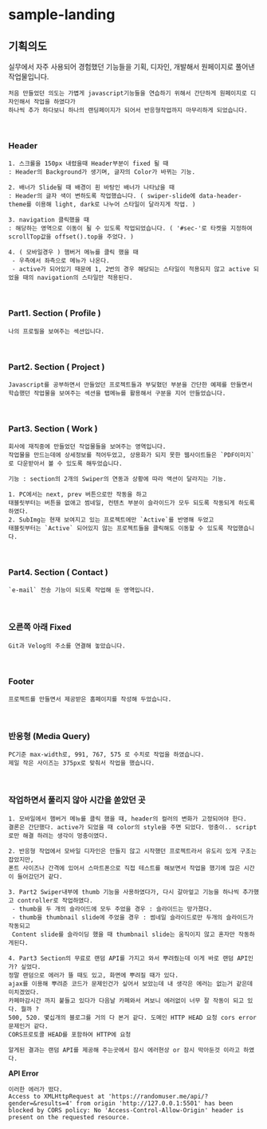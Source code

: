 # sample-landing

## **기획의도**

실무에서 자주 사용되어 경험했던 기능들을 기획, 디자인, 개발해서 원페이지로 풀어낸 작업물입니다.

```
처음 만들었던 의도는 가볍게 javascript기능들을 연습하기 위해서 간단하게 원페이지로 디자인해서 작업을 하였다가
하나씩 추가 하다보니 하나의 랜딩페이지가 되어서 반응형작업까지 마무리하게 되었습니다.
```

<br/>

### **Header**

```
1. 스크롤을 150px 내렸을때 Header부분이 fixed 될 때
: Header의 Background가 생기며, 글자의 Color가 바뀌는 기능.

2. 배너가 Slide될 때 배경이 흰 바탕인 배너가 나타났을 때
: Header의 글자 색이 변하도록 작업했습니다. ( swiper-slide에 data-header-theme를 이용해 light, dark로 나누어 스타일이 달라지게 작업. )

3. navigation 클릭했을 때
: 해당하는 영역으로 이동이 될 수 있도록 작업되었습니다. ( '#sec-'로 타켓을 지정하여 scrollTop값을 offset().top을 주었다. )

4. ( 모바일경우 ) 햄버거 메뉴를 클릭 했을 때
 - 우측에서 좌측으로 메뉴가 나온다. 
 - active가 되어있기 때문에 1, 2번의 경우 해당되는 스타일이 적용되지 않고 active 되었을 때의 navigation의 스타일만 적용된다.
```

<br/>

### **Part1. Section ( Profile )**

```
나의 프로필을 보여주는 섹션입니다.
```

<br/>

### **Part2. Section ( Project )**

```
Javascript를 공부하면서 만들었던 프로젝트들과 부딪혔던 부분을 간단한 예제를 만들면서 학습했던 작업물을 보여주는 섹션을 탭메뉴를 활용해서 구분을 지어 만들었습니다.
```

<br/>

### **Part3. Section ( Work )**

```
회사에 재직중에 만들었던 작업물들을 보여주는 영역입니다.
작업물을 만드는데에 상세정보를 적어두었고, 상용화가 되지 못한 웹사이트들은 `PDF이미지`로 다운받아서 볼 수 있도록 해두었습니다.

기능 : section의 2개의 Swiper의 연동과 상황에 따라 액션이 달라지는 기능.

1. PC에서는 next, prev 버튼으로만 작동을 하고
태블릿부터는 버튼을 없애고 썸네일, 컨텐츠 부분이 슬라이드가 모두 되도록 작동되게 하도록 하였다. 
2. SubImg는 현재 보여지고 있는 프로젝트에만 `Active`를 반영해 두었고
태블릿부터는 `Active` 되어있지 않는 프로젝트들을 클릭해도 이동할 수 있도록 작업했습니다.
```

<br/>

### **Part4. Section ( Contact )**

```
`e-mail` 전송 기능이 되도록 작업해 둔 영역입니다.
```

<br/>

### **오른쪽 아래 Fixed**

```
Git과 Velog의 주소를 연결해 놓았습니다.
```

<br/>

### **Footer**

```
프로젝트를 만들면서 제공받은 홈페이지를 작성해 두었습니다.
```

<br/>

### **반응형 (Media Query)**

```
PC기준 max-width로, 991, 767, 575 로 수치로 작업을 하였습니다.
제일 작은 사이즈는 375px로 맞춰서 작업을 했습니다.
```

<br/>

### **작업하면서 풀리지 않아 시간을 쏟았던 곳**

```
1. 모바일에서 햄버거 메뉴를 클릭 했을 때, header의 컬러의 변화가 고정되어야 한다.
결론은 간단했다. active가 되었을 때 color의 style을 주면 되었다. 멍충이.. script로만 해결 하려는 생각이 멍충이였다.

2. 반응형 작업에서 모바일 디자인은 만들지 않고 시작했던 프로젝트라서 유도리 있게 구조는 잡았지만,
폰트 사이즈나 간격에 있어서 스마트폰으로 직접 테스트를 해보면서 작업을 했기에 많은 시간이 들어갔던거 같다.

3. Part2 Swiper내부에 thumb 기능을 사용하였다가, 다시 갈아엎고 기능을 하나씩 추가했고 controller로 작업하였다.
 - thumb을 두 개의 슬라이드에 모두 주었을 경우 : 슬라이드는 망가졌다.
 - thumb을 thumbnail slide에 주었을 경우 : 썸네일 슬라이드로만 두개의 슬라이드가 작동되고
 Content slide를 슬라이딩 했을 때 thumbnail slide는 움직이지 않고 혼자만 작동하게된다.

4. Part3 Section의 무료로 랜덤 API를 가지고 와서 뿌려줬는데 이게 바로 랜덤 API인가? 싶었다.
정말 랜덤으로 에러가 뜰 때도 있고, 화면에 뿌려질 때가 있다.
ajax를 이용해 뿌려준 코드가 문제인건가 싶어서 보았는데 내 생각은 에러는 없는거 같은데 미치겠었다.
카페마감시간 까지 붙들고 있다가 다음날 카페와서 켜보니 에러없이 너무 잘 작동이 되고 있다. 뭘까 ? 
500, 520. 몇십개의 블로그를 거의 다 본거 같다. 도메인 HTTP HEAD 요청 cors error 문제인거 같다.
CORS프로토콜 HEAD를 포함하여 HTTP에 요청

알게된 결과는 랜덤 API를 제공해 주는곳에서 잠시 에러현상 or 잠시 막아둔것 이라고 하였다.
```

**API Error**

```
이러한 에러가 떴다.
Access to XMLHttpRequest at 'https://randomuser.me/api/?gender=&results=4' from origin 'http://127.0.0.1:5501' has been blocked by CORS policy: No 'Access-Control-Allow-Origin' header is present on the requested resource.
```
